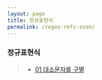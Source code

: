 ```yaml
---
layout: page
title: 정규표현식
permalink: /regex-refs-zvon/
---
```


### 정규표현식

> + [01 대소문자를 구별](/regex-refs-zvon/page1)
